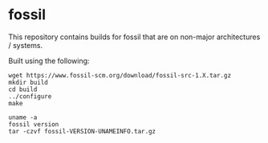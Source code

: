 # fossil

This repository contains builds for fossil that are on non-major architectures / systems.

Built using the following:

```
wget https://www.fossil-scm.org/download/fossil-src-1.X.tar.gz
mkdir build
cd build
../configure
make

uname -a
fossil version
tar -czvf fossil-VERSION-UNAMEINFO.tar.gz
```
